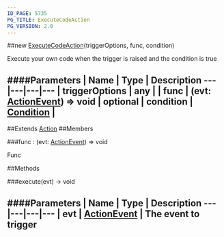 ```yaml
---
ID_PAGE: 5735
PG_TITLE: ExecuteCodeAction
PG_VERSION: 2.0
---
```

##new [ExecuteCodeAction](page.php?p=5735)(triggerOptions, func, condition)


Execute your own code when the trigger is raised and the condition is true


####Parameters
 | Name | Type | Description
---|---|---|---
 | triggerOptions | any | 
 | func | (evt: [ActionEvent](page.php?p=5740)) =&gt; void | 
optional | condition | [Condition](page.php?p=5742) | 
---

##Extends [Action](page.php?p=5726)
##Members

###func : (evt: [ActionEvent](page.php?p=5740)) =&gt; void



Func







##Methods

###execute(evt) &rarr; void

####Parameters
 | Name | Type | Description
---|---|---|---
 | evt | [ActionEvent](page.php?p=5740) | The event to trigger
---
